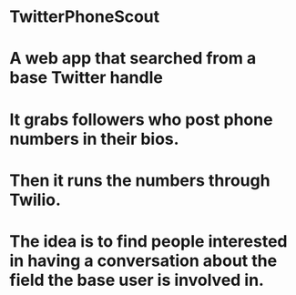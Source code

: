 # TwitterPhoneScout
#
# A web app that searched from a base Twitter handle 
# It grabs followers who post phone numbers in their bios.
# Then it runs the numbers through Twilio.
#
# The idea is to find people interested in having a conversation about the field the base user is involved in. 
